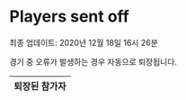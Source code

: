 # Players sent off
최종 업데이트: 2020년 12월 18일 16시 26분


경기 중 오류가 발생하는 경우 자동으로 퇴장됩니다.


| 퇴장된 참가자 |
|:---:|
